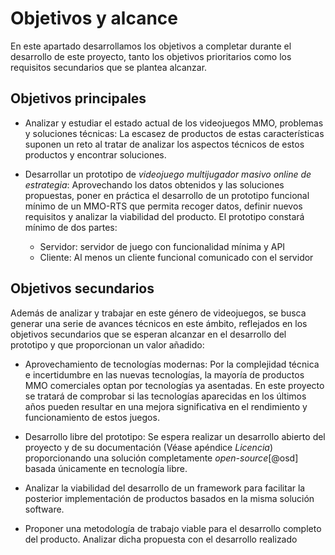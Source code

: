 # Objetivos y alcance
En este apartado desarrollamos los objetivos a completar durante el desarrollo de este proyecto, tanto los objetivos prioritarios como los requisitos  secundarios que se plantea alcanzar.

## Objetivos principales
* Analizar y estudiar el estado actual de los videojuegos MMO, problemas y soluciones técnicas: La escasez de productos de estas características suponen un reto al tratar de analizar los aspectos técnicos de estos productos y encontrar soluciones.

* Desarrollar un prototipo de _videojuego multijugador masivo online de estrategia_: Aprovechando los datos obtenidos y las soluciones propuestas, poner en práctica el desarrollo de un prototipo funcional mínimo de un MMO-RTS que permita recoger datos, definir nuevos requisitos y analizar la viabilidad del producto. El prototipo constará mínimo de dos partes:
    * Servidor: servidor de juego con funcionalidad mínima y API
    * Cliente: Al menos un cliente funcional comunicado con el servidor

## Objetivos secundarios
Además de analizar y trabajar en este género de videojuegos, se busca generar una serie de avances técnicos en este ámbito, reflejados en los objetivos secundarios que se esperan alcanzar en el desarrollo del prototipo y que proporcionan un valor añadido:

* Aprovechamiento de tecnologías modernas: Por la complejidad técnica e incertidumbre en las nuevas tecnologías, la mayoría de productos MMO comerciales optan por tecnologías ya asentadas. En este proyecto se tratará de comprobar si las tecnologías aparecidas en los últimos años pueden resultar en una mejora significativa en el rendimiento y funcionamiento de estos juegos.

* Desarrollo libre del prototipo: Se espera realizar un desarrollo abierto del proyecto y de su documentación (Véase apéndice _Licencia_) proporcionando una solución completamente _open-source_[@osd] basada únicamente en tecnología libre.

* Analizar la viabilidad del desarrollo de un framework para facilitar la posterior implementación de productos basados en la misma solución software.

* Proponer una metodología de trabajo viable para el desarrollo completo del producto. Analizar dicha propuesta con el desarrollo realizado
